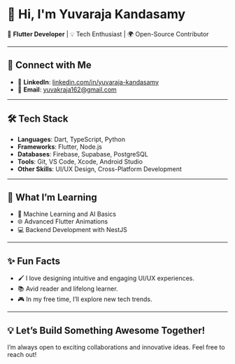 # 👋 Hi, I'm Yuvaraja Kandasamy 

🌟 **Flutter Developer** | 💡 Tech Enthusiast | 🌍 Open-Source Contributor  

---

## 🔗 Connect with Me  
- 💼 **LinkedIn**: [linkedin.com/in/yuvaraja-kandasamy](https://www.linkedin.com/in/yuvaraja-kandasamy)  
- 📧 **Email**: [yuvakraja162@gmail.com](mailto:yuvakraja162@gmail.com)  

---

## 🛠️ Tech Stack  
- **Languages**: Dart, TypeScript, Python  
- **Frameworks**: Flutter, Node.js  
- **Databases**: Firebase, Supabase, PostgreSQL  
- **Tools**: Git, VS Code, Xcode, Android Studio  
- **Other Skills**: UI/UX Design, Cross-Platform Development  

---

## 🌱 What I’m Learning  
- 🤖 Machine Learning and AI Basics  
- 🌐 Advanced Flutter Animations  
- 💻 Backend Development with NestJS  

---

## ✨ Fun Facts  
- 🖌️ I love designing intuitive and engaging UI/UX experiences.  
- 📚 Avid reader and lifelong learner.  
- 🎮 In my free time, I’ll explore new tech trends.  

---

## 💡 Let’s Build Something Awesome Together!  
I’m always open to exciting collaborations and innovative ideas. Feel free to reach out!  
